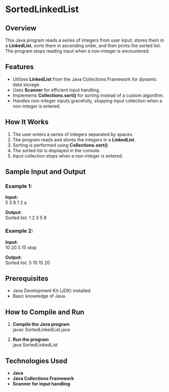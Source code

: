 # SortedLinkedList

## Overview
This Java program reads a series of integers from user input, stores them in a **LinkedList**, sorts them in ascending order, and then prints the sorted list. The program stops reading input when a non-integer is encountered.

## Features
- Utilizes **LinkedList** from the Java Collections Framework for dynamic data storage.
- Uses **Scanner** for efficient input handling.
- Implements **Collections.sort()** for sorting instead of a custom algorithm.
- Handles non-integer inputs gracefully, stopping input collection when a non-integer is entered.

## How It Works
1. The user enters a series of integers separated by spaces.
2. The program reads and stores the integers in a **LinkedList**.
3. Sorting is performed using **Collections.sort()**.
4. The sorted list is displayed in the console.
5. Input collection stops when a non-integer is entered.

## Sample Input and Output
### Example 1:
**Input:**  
5 3 8 1 2 a

**Output:**  
Sorted list: 1 2 3 5 8


### Example 2:
**Input:**  
10 20 5 15 stop

**Output:**  
Sorted list: 5 10 15 20


## Prerequisites
- Java Development Kit (JDK) installed.
- Basic knowledge of Java.

## How to Compile and Run
1. **Compile the Java program**  
javac SortedLinkedList.java

2. **Run the program**  
java SortedLinkedList


## Technologies Used
- **Java**
- **Java Collections Framework**
- **Scanner for input handling**
